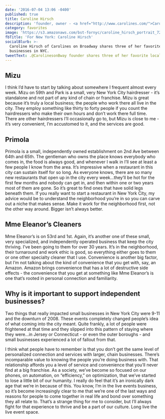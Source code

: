```yaml
---
date: '2016-07-04 13:06 -0400'
published: true
title: Caroline Hirsch
description: 'founder, owner - <a href="http://www.carolines.com/">Carolines on Broadway</a>'
category: favorites
image: 'https://s3.amazonaws.com/bst-fornyc/caroline_hirsch_portrait_720.jpg'
fbTitle: 'For New York: Caroline Hirsch'
socialBlurb: >-
  Caroline Hirsch of Carolines on Broadway shares three of her favorite local
  businesses in NYC.
tweetText: .@CarolinesonBway founder shares three of her favorite local businesses in NYC
---
```

## Mizu
I think I’d have to start by talking about somewhere I frequent almost every week. Mizu on 59th and Park is a small, very New York City hairdresser - it’s standalone and not part of any kind of chain or franchise. Mizu is great because it’s truly a local business; the people who work there all live in the city. They employ something like thirty to forty people if you count the hairdressers who make their own hours and don’t work there full time. There are other hairdressers I’ll occasionally go to, but Mizu is close to me - it’s very convenient, I’m accustomed to it, and the services are good.

## Primola
Primola is a small, independently owned establishment on 2nd Ave between 64th and 65th. The gentleman who owns the place knows everybody who comes in, the food is always good, and whenever I walk in I’ll see at least a few people I know from the area. It’s impressive when a restaurant in this city can sustain itself for so long. As everyone knows, there are so many new restaurants that open up in the city every week...they’ll be hot for the first few months and nobody can get in, and then within one or two years most of them are gone. So it’s great to find ones that have solid legs beneath them. If you really want to start a restaurant in New York City, my advice would be to understand the neighborhood you’re in so you can carve out a niche that makes sense. Make it work for the neighborhood first, not the other way around. Bigger isn’t always better.

## Mme Eleanor’s Cleaners
Mme Eleanor’s is on 53rd and 1st. Again, it’s another one of these small, very specialized, and independently operated business that keep the city thriving. I’ve been going to them for over 30 years. It’s in the neighborhood, their turnaround and work ethic is good, so everything either goes to them or one other specialty cleaner that I use. Convenience is another big factor, but I’m not talking about the kind of convenience that you get with, say, an Amazon. Amazon brings convenience that has a lot of destructive side effects - the convenience that you get at something like Mme Eleanor’s is one that’s rooted in personal connection and familiarity.

## Why is it important to support independent businesses?
Two things that really impacted small businesses in New York City were 9-11 and the downturn of 2008. These events completely changed people’s idea of what coming into the city meant. Quite frankly, a lot of people were frightened at that time and they slipped into this pattern of staying where they were...in Jersey or Connecticut - or even the outer boroughs - and small businesses experienced a lot of fallout from that.

I think what people have to remember is that you don’t get the same level of personalized connection and services with larger, chain businesses. There’s incomparable value to knowing the people you’re doing business with. That relationship affords you a level of service and convenience that you’ll never find at a big franchise. As a society, we’ve become so focused on our phones, on automation, on “efficiency,” on optimization, that we’ve started to lose a little bit of our humanity. I really do feel that it’s an ironically dark age that we’re in because of this. You know, I’m in the live events business, so it’s become increasingly clear to me that we’re one of the last ways and reasons for people to come together in real life and bond over something they all relate to. That’s a strange thing for me to consider, but I’ll always fight for that experience to thrive and be a part of our culture. Long live the live event space.
